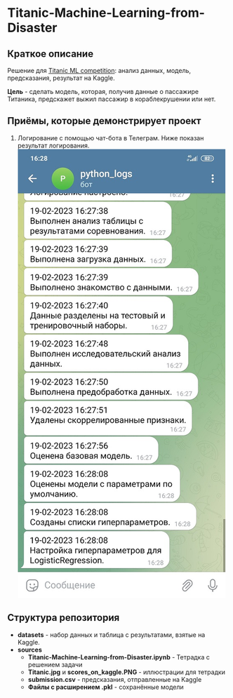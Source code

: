 # Titanic-Machine-Learning-from-Disaster
## Краткое описание
Решение для [Titanic ML competition](https://www.kaggle.com/c/titanic): анализ данных, модель, предсказания, результат на Kaggle.

**Цель** - сделать модель, которая, получив данные о пассажире Титаника, предскажет выжил
пассажир в кораблекрушении или нет.

## Приёмы, которые демонстрирует проект
1. Логирование с помощью чат-бота в Телеграм. Ниже показан результат логирования.
![Фрагмент лога](/img/log.jpg)



## Структура репозитория
- **datasets** - набор данных и таблица с результатами, взятые на Kaggle.
- **sources**
    - **Titanic-Machine-Learning-from-Disaster.ipynb** - Тетрадка с решением задачи
    - **Titanic.jpg** и **scores_on_kaggle.PNG** - иллюстрации для тетрадки
    - **submission.csv** - предсказания, отправленные на Kaggle
    - **Файлы с расширением .pkl** - сохранённые модели
